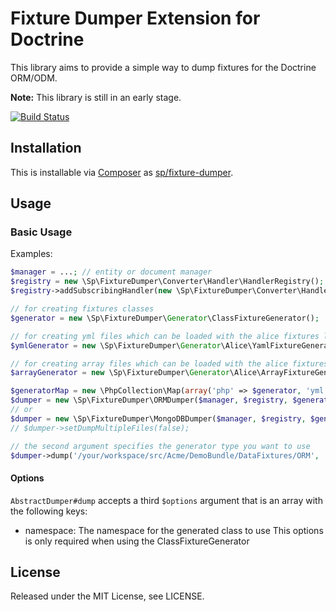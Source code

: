 # Fixture Dumper Extension for Doctrine

This library aims to provide a simple way to dump fixtures for the Doctrine ORM/ODM.

**Note:** This library is still in an early stage.

[![Build Status](https://travis-ci.org/Spea/fixture-dumper.png?branch=master)](https://travis-ci.org/Spea/fixture-dumper)

## Installation ##

This is installable via [Composer](https://getcomposer.org/) as [sp/fixture-dumper](https://packagist.org/packages/sp/fixture-dumper).

## Usage ##

### Basic Usage ###

Examples:

```php
$manager = ...; // entity or document manager
$registry = new \Sp\FixtureDumper\Converter\Handler\HandlerRegistry();
$registry->addSubscribingHandler(new \Sp\FixtureDumper\Converter\Handler\DateHandler());

// for creating fixtures classes
$generator = new \Sp\FixtureDumper\Generator\ClassFixtureGenerator();

// for creating yml files which can be loaded with the alice fixtures library
$ymlGenerator = new \Sp\FixtureDumper\Generator\Alice\YamlFixtureGenerator();

// for creating array files which can be loaded with the alice fixtures library
$arrayGenerator = new \Sp\FixtureDumper\Generator\Alice\ArrayFixtureGenerator();

$generatorMap = new \PhpCollection\Map(array('php' => $generator, 'yml' => $ymlGenerator, 'array' => $arrayGenerator);
$dumper = new \Sp\FixtureDumper\ORMDumper($manager, $registry, $generatorMap));
// or
$dumper = new \Sp\FixtureDumper\MongoDBDumper($manager, $registry, $generatorMap));
// $dumper->setDumpMultipleFiles(false);

// the second argument specifies the generator type you want to use
$dumper->dump('/your/workspace/src/Acme/DemoBundle/DataFixtures/ORM', 'array');
```

#### Options

`AbstractDumper#dump` accepts a third `$options` argument that is an array
with the following keys:

- namespace: The namespace for the generated class to use
  This options is only required when using the ClassFixtureGenerator

## License ##

Released under the MIT License, see LICENSE.
